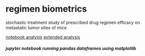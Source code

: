 # regimen biometrics

stochastic treatment study of prescribed drug regimen efficacy on metastatic tumor sites of mice 

<a href="https://github.com/cspence001/regimen_biometrics/blob/main/pymaceuticals/pymaceuticals.ipynb">notebook analysis</a>
<a href="https://github.com/cspence001/regimen_biometrics/blob/main/pymaceuticals/pymaceuticals-extended.ipynb">extended analysis</a>

<h5>jupyter notebook running pandas dataframes using matplotlib</h5>
